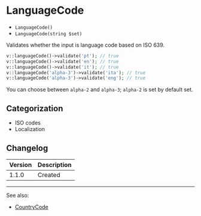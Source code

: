 # LanguageCode

- `LanguageCode()`
- `LanguageCode(string $set)`

Validates whether the input is language code based on ISO 639.

```php
v::languageCode()->validate('pt'); // true
v::languageCode()->validate('en'); // true
v::languageCode()->validate('it'); // true
v::languageCode('alpha-3')->validate('ita'); // true
v::languageCode('alpha-3')->validate('eng'); // true
```

You can choose between `alpha-2` and `alpha-3`; `alpha-2` is set by default set.

## Categorization

- ISO codes
- Localization

## Changelog

Version | Description
--------|-------------
  1.1.0 | Created

***
See also:

- [CountryCode](CountryCode.md)
